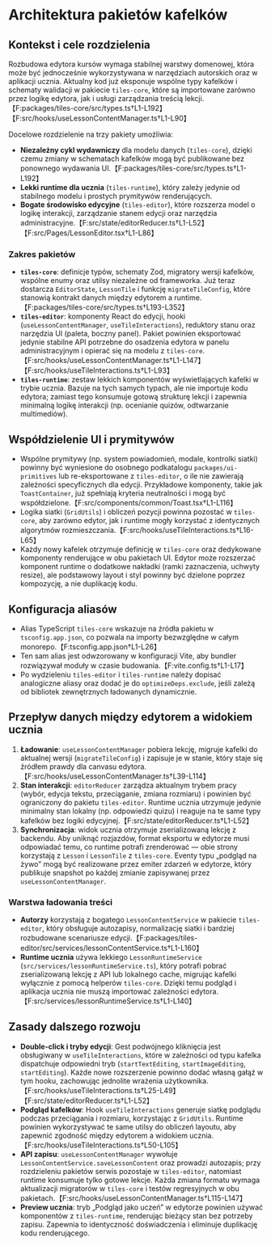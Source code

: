 # Architektura pakietów kafelków

## Kontekst i cele rozdzielenia
Rozbudowa edytora kursów wymaga stabilnej warstwy domenowej, która może być jednocześnie wykorzystywana w narzędziach autorskich oraz w aplikacji ucznia. Aktualny kod już eksponuje wspólne typy kafelków i schematy walidacji w pakiecie `tiles-core`, które są importowane zarówno przez logikę edytora, jak i usługi zarządzania treścią lekcji.【F:packages/tiles-core/src/types.ts†L1-L192】【F:src/hooks/useLessonContentManager.ts†L1-L90】

Docelowe rozdzielenie na trzy pakiety umożliwia:
- **Niezależny cykl wydawniczy** dla modelu danych (`tiles-core`), dzięki czemu zmiany w schematach kafelków mogą być publikowane bez ponownego wydawania UI.【F:packages/tiles-core/src/types.ts†L1-L192】
- **Lekki runtime dla ucznia** (`tiles-runtime`), który zależy jedynie od stabilnego modelu i prostych prymitywów renderujących.
- **Bogate środowisko edycyjne** (`tiles-editor`), które rozszerza model o logikę interakcji, zarządzanie stanem edycji oraz narzędzia administracyjne.【F:src/state/editorReducer.ts†L1-L52】【F:src/Pages/LessonEditor.tsx†L1-L86】

### Zakres pakietów
- **`tiles-core`**: definicje typów, schematy Zod, migratory wersji kafelków, wspólne enumy oraz utilsy niezależne od frameworka. Już teraz dostarcza `EditorState`, `LessonTile` i funkcję `migrateTileConfig`, które stanowią kontrakt danych między edytorem a runtime.【F:packages/tiles-core/src/types.ts†L193-L352】
- **`tiles-editor`**: komponenty React do edycji, hooki (`useLessonContentManager`, `useTileInteractions`), reduktory stanu oraz narzędzia UI (paleta, boczny panel). Pakiet powinien eksportować jedynie stabilne API potrzebne do osadzenia edytora w panelu administracyjnym i opierać się na modelu z `tiles-core`.【F:src/hooks/useLessonContentManager.ts†L1-L147】【F:src/hooks/useTileInteractions.ts†L1-L93】
- **`tiles-runtime`**: zestaw lekkich komponentów wyświetlających kafelki w trybie ucznia. Bazuje na tych samych typach, ale nie importuje kodu edytora; zamiast tego konsumuje gotową strukturę lekcji i zapewnia minimalną logikę interakcji (np. ocenianie quizów, odtwarzanie multimediów).

## Współdzielenie UI i prymitywów
- Wspólne prymitywy (np. system powiadomień, modale, kontrolki siatki) powinny być wyniesione do osobnego podkatalogu `packages/ui-primitives` lub re-eksportowane z `tiles-editor`, o ile nie zawierają zależności specyficznych dla edycji. Przykładowe komponenty, takie jak `ToastContainer`, już spełniają kryteria neutralności i mogą być współdzielone.【F:src/components/common/Toast.tsx†L1-L116】
- Logika siatki (`GridUtils`) i obliczeń pozycji powinna pozostać w `tiles-core`, aby zarówno edytor, jak i runtime mogły korzystać z identycznych algorytmów rozmieszczania.【F:src/hooks/useTileInteractions.ts†L16-L65】
- Każdy nowy kafelek otrzymuje definicję w `tiles-core` oraz dedykowane komponenty renderujące w obu pakietach UI. Edytor może rozszerzać komponent runtime o dodatkowe nakładki (ramki zaznaczenia, uchwyty resize), ale podstawowy layout i styl powinny być dzielone poprzez kompozycję, a nie duplikację kodu.

## Konfiguracja aliasów
- Alias TypeScript `tiles-core` wskazuje na źródła pakietu w `tsconfig.app.json`, co pozwala na importy bezwzględne w całym monorepo.【F:tsconfig.app.json†L1-L26】
- Ten sam alias jest odwzorowany w konfiguracji Vite, aby bundler rozwiązywał moduły w czasie budowania.【F:vite.config.ts†L1-L17】
- Po wydzieleniu `tiles-editor` i `tiles-runtime` należy dopisać analogiczne aliasy oraz dodać je do `optimizeDeps.exclude`, jeśli zależą od bibliotek zewnętrznych ładowanych dynamicznie.

## Przepływ danych między edytorem a widokiem ucznia
1. **Ładowanie**: `useLessonContentManager` pobiera lekcję, migruje kafelki do aktualnej wersji (`migrateTileConfig`) i zapisuje je w stanie, który staje się źródłem prawdy dla canvasu edytora.【F:src/hooks/useLessonContentManager.ts†L39-L114】
2. **Stan interakcji**: `editorReducer` zarządza aktualnym trybem pracy (wybór, edycja tekstu, przeciąganie, zmiana rozmiaru) i powinien być ograniczony do pakietu `tiles-editor`. Runtime ucznia utrzymuje jedynie minimalny stan lokalny (np. odpowiedzi quizu) i reaguje na te same typy kafelków bez logiki edycyjnej.【F:src/state/editorReducer.ts†L1-L52】
3. **Synchronizacja**: widok ucznia otrzymuje zserializowaną lekcję z backendu. Aby uniknąć rozjazdów, format eksportu w edytorze musi odpowiadać temu, co runtime potrafi zrenderować — obie strony korzystają z `Lesson` i `LessonTile` z `tiles-core`. Eventy typu „podgląd na żywo” mogą być realizowane przez emiter zdarzeń w edytorze, który publikuje snapshot po każdej zmianie zapisywanej przez `useLessonContentManager`.

### Warstwa ładowania treści
- **Autorzy** korzystają z bogatego `LessonContentService` w pakiecie `tiles-editor`, który obsługuje autozapisy, normalizację siatki i bardziej rozbudowane scenariusze edycji.【F:packages/tiles-editor/src/services/lessonContentService.ts†L1-L160】
- **Runtime ucznia** używa lekkiego `LessonRuntimeService` (`src/services/lessonRuntimeService.ts`), który potrafi pobrać zserializowaną lekcję z API lub lokalnego cache, migrując kafelki wyłącznie z pomocą helperów `tiles-core`. Dzięki temu podgląd i aplikacja ucznia nie muszą importować zależności edytora.【F:src/services/lessonRuntimeService.ts†L1-L140】

## Zasady dalszego rozwoju
- **Double-click i tryby edycji**: Gest podwójnego kliknięcia jest obsługiwany w `useTileInteractions`, które w zależności od typu kafelka dispatchuje odpowiedni tryb (`startTextEditing`, `startImageEditing`, `startEditing`). Każde nowe rozszerzenie powinno dodać własną gałąź w tym hooku, zachowując jednolite wrażenia użytkownika.【F:src/hooks/useTileInteractions.ts†L25-L49】【F:src/state/editorReducer.ts†L1-L52】
- **Podgląd kafelków**: Hook `useTileInteractions` generuje siatkę podglądu podczas przeciągania i rozmiaru, korzystając z `GridUtils`. Runtime powinien wykorzystywać te same utilsy do obliczeń layoutu, aby zapewnić zgodność między edytorem a widokiem ucznia.【F:src/hooks/useTileInteractions.ts†L50-L105】
- **API zapisu**: `useLessonContentManager` wywołuje `LessonContentService.saveLessonContent` oraz prowadzi autozapis; przy rozdzieleniu pakietów serwis pozostaje w `tiles-editor`, natomiast runtime konsumuje tylko gotowe lekcje. Każda zmiana formatu wymaga aktualizacji migratorów w `tiles-core` i testów regresyjnych w obu pakietach.【F:src/hooks/useLessonContentManager.ts†L115-L147】
- **Preview ucznia**: tryb „Podgląd jako uczeń” w edytorze powinien używać komponentów z `tiles-runtime`, renderując bieżący stan bez potrzeby zapisu. Zapewnia to identyczność doświadczenia i eliminuje duplikację kodu renderującego.
